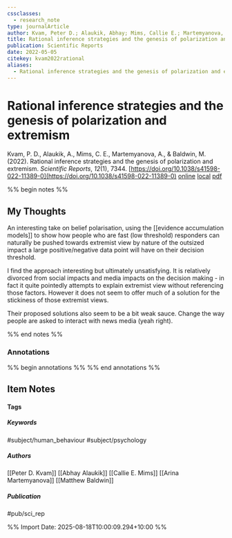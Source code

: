 ```yaml
---
cssclasses:
  - research_note
type: journalArticle
author: Kvam, Peter D.; Alaukik, Abhay; Mims, Callie E.; Martemyanova, Arina; Baldwin, Matthew
title: Rational inference strategies and the genesis of polarization and extremism
publication: Scientific Reports
date: 2022-05-05
citekey: kvam2022rational
aliases:
  - Rational inference strategies and the genesis of polarization and extremism
---
```


# Rational inference strategies and the genesis of polarization and extremism

Kvam, P. D., Alaukik, A., Mims, C. E., Martemyanova, A., & Baldwin, M. (2022). Rational inference strategies and the genesis of polarization and extremism. _Scientific Reports_, _12_(1), 7344. [https://doi.org/10.1038/s41598-022-11389-0](https://doi.org/10.1038/s41598-022-11389-0)
[online](http://zotero.org/users/7162438/items/XP87PWIB) [local](zotero://select/library/items/XP87PWIB) [pdf](file:///home/gjc216/Zotero/storage/DCQKMST6/Kvam%20et%20al.%20-%202022%20-%20Rational%20inference%20strategies%20and%20the%20genesis%20of%20polarization%20and%20extremism.pdf)
 

 
%% begin notes %%

## My Thoughts

An interesting take on belief polarisation, using the [[evidence accumulation models]] to show how people who are fast (low threshold) responders can naturally be pushed towards extremist view by nature of the outsized impact a large positive/negative data point will have on their decision threshold.

I find the approach interesting but ultimately unsatisfying. It is relatively divorced from social impacts and media impacts on the decision making - in fact it quite pointedly attempts to explain extremist view without referencing those factors. However it does not seem to offer much of a solution for the stickiness of those extremist views.

Their proposed solutions also seem to be a bit weak sauce. Change the way people are asked to interact with news media (yeah right).

%% end notes %%

### Annotations

%% begin annotations %%
%% end annotations %%

## Item Notes

#### Tags

##### Keywords

#subject/human_behaviour #subject/psychology

##### Authors

[[Peter D. Kvam]] [[Abhay Alaukik]] [[Callie E. Mims]] [[Arina Martemyanova]] [[Matthew Baldwin]]

##### Publication

#pub/sci_rep 


%% Import Date: 2025-08-18T10:00:09.294+10:00 %%
